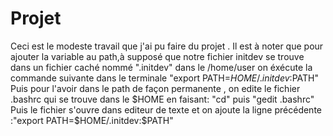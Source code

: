 # Projet
Ceci est le modeste travail que j'ai pu faire du projet .
Il est à noter que pour ajouter la variable au path,à supposé que notre fichier initdev se trouve dans un fichier caché nommé ".initdev" dans le /home/user on éxécute la commande suivante dans le terminale "export PATH=$HOME/.initdev:$PATH"
Puis pour l'avoir dans le path de façon permanente , on edite le fichier .bashrc qui se trouve dans le $HOME en faisant:
"cd" puis "gedit .bashrc"
Puis le fichier s'ouvre dans editeur de texte et on ajoute la ligne précédente :"export PATH=$HOME/.initdev:$PATH"
